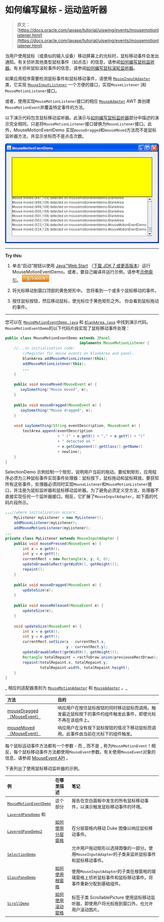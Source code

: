 # 如何编写鼠标 - 运动监听器

> 原文： [https://docs.oracle.com/javase/tutorial/uiswing/events/mousemotionlistener.html](https://docs.oracle.com/javase/tutorial/uiswing/events/mousemotionlistener.html)

当用户使用鼠标（或类似的输入设备）移动屏幕上的光标时，鼠标移动事件会发出通知。有关侦听其他类型鼠标事件（如点击）的信息，请参阅[如何编写鼠标监听器](mouselistener.html)。有关侦听鼠标滚轮事件的信息，请参阅[如何编写鼠标滚轮监听器](mousewheellistener.html)。

如果应用程序需要检测鼠标事件和鼠标移动事件，请使用 [`MouseInputAdapter`](https://docs.oracle.com/javase/8/docs/api/javax/swing/event/MouseInputAdapter.html) 类，它实现 [`MouseInputListener`](https://docs.oracle.com/javase/8/docs/api/javax/swing/event/MouseInputListener.html) 一个方便的接口，实现`MouseListener` ]和`MouseMotionListener`接口。

或者，使用实现`MouseMotionListener`接口的相应 [`MouseAdapter`](https://docs.oracle.com/javase/8/docs/api/java/awt/event/MouseAdapter.html) AWT 类创建`MouseMotionEvent`并覆盖特定事件的方法。

以下演示代码包含鼠标移动监听器。此演示与[如何编写鼠标监听器](mouselistener.html)部分中描述的演示完全相同，只是将`MouseMotionListener`接口替换为`MouseListener`接口。此外，MouseMotionEventDemo 实现`mouseDragged`和`mouseMoved`方法而不是鼠标监听器方法，并显示坐标而不是点击次数。

![MouseMotionEventDemo screen shot](img/bdad172957066676cb45a72efc4e3148.jpg)

* * *

**Try this:** 

1.  单击“启动”按钮以使用 [Java™Web Start](http://www.oracle.com/technetwork/java/javase/javawebstart/index.html) （[下载 JDK 7 或更高版本](http://www.oracle.com/technetwork/java/javase/downloads/index.html)）运行 MouseMotionEventDemo。或者，要自己编译并运行示例，请参考[示例索引](../examples/events/index.html#MouseMotionEventDemo)。 [![Launches the MouseMotionEventDemo application](img/4707a69a17729d71c56b2bdbbb4cc61c.jpg)](https://docs.oracle.com/javase/tutorialJWS/samples/uiswing/MouseMotionEventDemoProject/MouseMotionEventDemo.jnlp) 

2.  将光标移动到窗口顶部的黄色矩形中。
    您将看到一个或多个鼠标移动的事件。
3.  按住鼠标按钮，然后移动鼠标，使光标位于黄色矩形之外。
    你会看到鼠标拖动的事件。

* * *

您可以在 [`MouseMotionEventDemo.java`](../examples/events/MouseMotionEventDemoProject/src/events/MouseMotionEventDemo.java) 和 [`BlankArea.java`](../examples/events/MouseMotionEventDemoProject/src/events/BlankArea.java) 中找到演示代码。 `MouseMotionEventDemo`的以下代码片段实现了鼠标移动事件处理：

```java
public class MouseMotionEventDemo extends JPanel 
                                  implements MouseMotionListener {
    //...in initialization code:
        //Register for mouse events on blankArea and panel.
        blankArea.addMouseMotionListener(this);
        addMouseMotionListener(this);
        ...
    }

    public void mouseMoved(MouseEvent e) {
       saySomething("Mouse moved", e);
    }

    public void mouseDragged(MouseEvent e) {
       saySomething("Mouse dragged", e);
    }

    void saySomething(String eventDescription, MouseEvent e) {
        textArea.append(eventDescription 
                        + " (" + e.getX() + "," + e.getY() + ")"
                        + " detected on "
                        + e.getComponent().getClass().getName()
                        + newline);
    }
}

```

SelectionDemo 示例绘制一个矩形，说明用户当前的拖动。要绘制矩形，应用程序必须为三种鼠标事件实现事件处理器：鼠标按下，鼠标拖动和鼠标释放。要获知所有这些事件，处理器必须同时实现`MouseListener`和`MouseMotionListener`接口，并注册为鼠标监听器和鼠标移动监听器。为了避免必须定义空方法，处理器不直接实现任何一个监听器接口。相反，它扩展了`MouseInputAdapter`，如下面的代码片段所示。

```java
...//where initialization occurs:
    MyListener myListener = new MyListener();
    addMouseListener(myListener);
    addMouseMotionListener(myListener);
...
private class MyListener extends MouseInputAdapter {
    public void mousePressed(MouseEvent e) {
        int x = e.getX();
        int y = e.getY();
        currentRect = new Rectangle(x, y, 0, 0);
        updateDrawableRect(getWidth(), getHeight());
        repaint();
    }

    public void mouseDragged(MouseEvent e) {
        updateSize(e);
    }

    public void mouseReleased(MouseEvent e) {
        updateSize(e);
    }

    void updateSize(MouseEvent e) {
        int x = e.getX();
        int y = e.getY();
        currentRect.setSize(x - currentRect.x,
                            y - currentRect.y);
        updateDrawableRect(getWidth(), getHeight());
        Rectangle totalRepaint = rectToDraw.union(previouseRectDrawn); 
        repaint(totalRepaint.x, totalRepaint.y,
                totalRepaint.width, totalRepaint.height);
    }
}

```

_ 相应的适配器类别为 [`MouseMotionAdapter`](https://docs.oracle.com/javase/8/docs/api/java/awt/event/MouseMotionAdapter.html) 和 [`MouseAdapter`](https://docs.oracle.com/javase/8/docs/api/java/awt/event/MouseAdapter.html ) 。_

| 方法 | 目的 |
| :-- | :-- |
| [mouseDragged（MouseEvent）](https://docs.oracle.com/javase/8/docs/api/java/awt/event/MouseMotionListener.html#mouseDragged-java.awt.event.MouseEvent-) | 响应用户在按住鼠标按钮的同时移动鼠标而调用。触发最近鼠标按下的事件的组件触发此事件，即使光标不再在该组件上。 |
| [mouseMoved（MouseEvent）](https://docs.oracle.com/javase/8/docs/api/java/awt/event/MouseMotionListener.html#mouseMoved-java.awt.event.MouseEvent-) | 响应用户在没有按下鼠标按钮的情况下移动鼠标而调用。此事件由当前在光标下的组件触发。 |

每个鼠标运动事件方法都有一个参数 - 而 _ 而不是 _ 称为`MouseMotionEvent`！相反，每个鼠标移动事件方法都使用`MouseEvent`参数。有关使用`MouseEvent`对象的信息，请参阅 [MouseEvent API](mouselistener.html#mouseevent) 。

下表列出了使用鼠标移动监听器的示例。

| 例 | 在哪里描述 | 笔记 |
| :-- | :-- | :-- |
| [`MouseMotionEventDemo`](../examples/events/index.html#MouseMotionEventDemo) | 这个部分 | 报告在空白面板中发生的所有鼠标移动事件，以演示触发鼠标移动事件的环境。 |
| [`LayeredPaneDemo`](../examples/components/index.html#LayeredPaneDemo) 和
[`LayeredPaneDemo2`](../examples/components/index.html#LayeredPaneDemo2) | [如何使用分层窗格](../components/layeredpane.html) | 在分层窗格内移动 Duke 图像以响应鼠标移动事件。 |
| [`SelectionDemo`](../examples/painting/index.html#SelectionDemo) |  | 允许用户拖动矩形以选择图像的一部分。使用`MouseInputAdapter`的子类来监听鼠标事件和鼠标移动事件。 |
| [`GlassPaneDemo`](../examples/components/index.html#GlassPaneDemo) | [如何使用根窗格](../components/rootpane.html) | 使用`MouseInputAdapter`的子类在根窗格的玻璃窗格上侦听鼠标事件和鼠标移动事件。将事件重新分配到基础组件。 |
| [`ScrollDemo`](../examples/components/index.html#ScrollDemo) | [如何使用滚动窗格](../components/scrollpane.html) | 标签子类 ScrollablePicture 使用鼠标移动监听器，即使用户将光标拖到窗口外，也允许用户滚动图片。 |